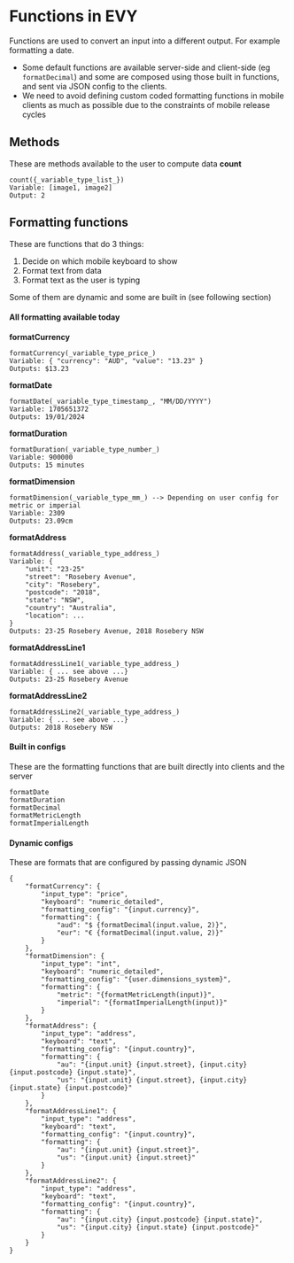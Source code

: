 # Functions in EVY

Functions are used to convert an input into a different output. For example formatting a date.  
* Some default functions are available server-side and client-side (eg `formatDecimal`) and some are composed using those built in functions, and sent via JSON config to the clients.  
* We need to avoid defining custom coded formatting functions in mobile clients as much as possible due to the constraints of mobile release cycles

## Methods
These are methods available to the user to compute data
**count**
```
count({_variable_type_list_})
Variable: [image1, image2]
Output: 2
```

## Formatting functions
These are functions that do 3 things:
1. Decide on which mobile keyboard to show
2. Format text from data
3. Format text as the user is typing  

Some of them are dynamic and some are built in (see following section)

#### All formatting available today
**formatCurrency**
```
formatCurrency(_variable_type_price_)
Variable: { "currency": "AUD", "value": "13.23" }
Outputs: $13.23
```
**formatDate**
```
formatDate(_variable_type_timestamp_, "MM/DD/YYYY")
Variable: 1705651372
Outputs: 19/01/2024
```
**formatDuration**
```
formatDuration(_variable_type_number_)
Variable: 900000
Outputs: 15 minutes
```
**formatDimension**
```
formatDimension(_variable_type_mm_) --> Depending on user config for metric or imperial
Variable: 2309
Outputs: 23.09cm
```
**formatAddress**
```
formatAddress(_variable_type_address_)
Variable: {
    "unit": "23-25"
    "street": "Rosebery Avenue",
    "city": "Rosebery",
    "postcode": "2018",
    "state": "NSW",
    "country": "Australia",
    "location": ...
}
Outputs: 23-25 Rosebery Avenue, 2018 Rosebery NSW
```
**formatAddressLine1**
```
formatAddressLine1(_variable_type_address_)
Variable: { ... see above ...}
Outputs: 23-25 Rosebery Avenue
```
**formatAddressLine2**
```
formatAddressLine2(_variable_type_address_)
Variable: { ... see above ...}
Outputs: 2018 Rosebery NSW
```

#### Built in configs
These are the formatting functions that are built directly into clients and the server
```
formatDate
formatDuration
formatDecimal
formatMetricLength
formatImperialLength
```

#### Dynamic configs
These are formats that are configured by passing dynamic JSON
```
{
    "formatCurrency": {
        "input_type": "price",
        "keyboard": "numeric_detailed",
        "formatting_config": "{input.currency}",
        "formatting": {
            "aud": "$ {formatDecimal(input.value, 2)}",
            "eur": "€ {formatDecimal(input.value, 2)}"
        }
    },
    "formatDimension": {
        "input_type": "int",
        "keyboard": "numeric_detailed",
        "formatting_config": "{user.dimensions_system}",
        "formatting": {
            "metric": "{formatMetricLength(input)}",
            "imperial": "{formatImperialLength(input)}"
        }
    },
    "formatAddress": {
        "input_type": "address",
        "keyboard": "text",
        "formatting_config": "{input.country}",
        "formatting": {
            "au": "{input.unit} {input.street}, {input.city} {input.postcode} {input.state}",
            "us": "{input.unit} {input.street}, {input.city} {input.state} {input.postcode}"
        }
    },
    "formatAddressLine1": {
        "input_type": "address",
        "keyboard": "text",
        "formatting_config": "{input.country}",
        "formatting": {
            "au": "{input.unit} {input.street}",
            "us": "{input.unit} {input.street}"
        }
    },
    "formatAddressLine2": {
        "input_type": "address",
        "keyboard": "text",
        "formatting_config": "{input.country}",
        "formatting": {
            "au": "{input.city} {input.postcode} {input.state}",
            "us": "{input.city} {input.state} {input.postcode}"
        }
    }
}